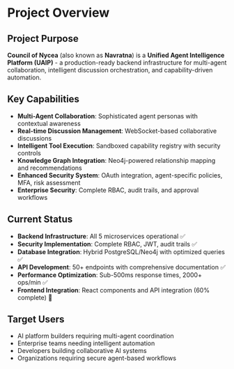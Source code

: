 # Project Overview

## Project Purpose
**Council of Nycea** (also known as **Navratna**) is a **Unified Agent Intelligence Platform (UAIP)** - a production-ready backend infrastructure for multi-agent collaboration, intelligent discussion orchestration, and capability-driven automation.

## Key Capabilities
- **Multi-Agent Collaboration**: Sophisticated agent personas with contextual awareness
- **Real-time Discussion Management**: WebSocket-based collaborative discussions
- **Intelligent Tool Execution**: Sandboxed capability registry with security controls
- **Knowledge Graph Integration**: Neo4j-powered relationship mapping and recommendations
- **Enhanced Security System**: OAuth integration, agent-specific policies, MFA, risk assessment
- **Enterprise Security**: Complete RBAC, audit trails, and approval workflows

## Current Status
- **Backend Infrastructure**: All 5 microservices operational ✅
- **Security Implementation**: Complete RBAC, JWT, audit trails ✅
- **Database Integration**: Hybrid PostgreSQL/Neo4j with optimized queries ✅
- **API Development**: 50+ endpoints with comprehensive documentation ✅
- **Performance Optimization**: Sub-500ms response times, 2000+ ops/min ✅
- **Frontend Integration**: React components and API integration (60% complete) 🔄

## Target Users
- AI platform builders requiring multi-agent coordination
- Enterprise teams needing intelligent automation
- Developers building collaborative AI systems
- Organizations requiring secure agent-based workflows